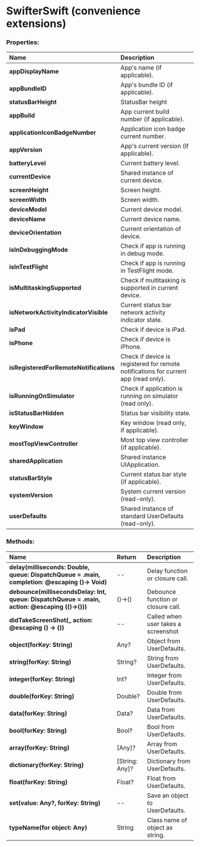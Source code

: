 # SwifterSwift (convenience extensions)


### Properties:

|Name | Description |
|:--- | :--- |
|**appDisplayName**| App's name (if applicable). |
|**appBundleID**| App's bundle ID (if applicable). |
|**statusBarHeight**| StatusBar height |
|**appBuild**| App current build number (if applicable). |
|**applicationIconBadgeNumber**| Application icon badge current number. |
|**appVersion**| App's current version (if applicable). |
|**batteryLevel**| Current battery level. |
|**currentDevice**| Shared instance of current device. |
|**screenHeight**| Screen height. |
|**screenWidth**| Screen width. |
|**deviceModel**| Current device model. |
|**deviceName**| Current device name. |
|**deviceOrientation**| Current orientation of device. |
|**isInDebuggingMode**| Check if app is running in debug mode. |
|**isInTestFlight**| Check if app is running in TestFlight mode. |
|**isMultitaskingSupported**| Check if multitasking is supported in current device. |
|**isNetworkActivityIndicatorVisible**| Current status bar network activity indicator state. |
|**isPad**| Check if device is iPad. |
|**isPhone**| Check if device is iPhone. |
|**isRegisteredForRemoteNotifications**| Check if device is registered for remote notifications for current app (read only). |
|**isRunningOnSimulator**| Check if application is running on simulator (read only). |
|**isStatusBarHidden**| Status bar visibility state. |
|**keyWindow**| Key window (read only, if applicable). |
|**mostTopViewController**| Most top view controller (if applicable). |
|**sharedApplication**| Shared instance UIApplication. |
|**statusBarStyle**| Current status bar style (if applicable). |
|**systemVersion**| System current version (read-only). |
|**userDefaults**| Shared instance of standard UserDefaults (read-only). |


### Methods:

|Name | Return | Description |
|:--- | :--- | :--- |
|**delay(milliseconds: Double, queue: DispatchQueue = .main, completion: @escaping ()-> Void)**| -- | Delay function or closure call. |
|**debounce(millisecondsDelay: Int, queue: DispatchQueue = .main, action: @escaping (()->()))**| ()->() | Debounce function or closure call. |
|**didTakeScreenShot(_ action: @escaping () -> ())**| -- | Called when user takes a screenshot |
|**object(forKey: String)**| Any? | Object from UserDefaults. |
|**string(forKey: String)**| String? | String from UserDefaults. |
|**integer(forKey: String)**| Int? | Integer from UserDefaults. |
|**double(forKey: String)**| Double? | Double from UserDefaults. |
|**data(forKey: String)**| Data? | Data from UserDefaults. |
|**bool(forKey: String)**| Bool? | Bool from UserDefaults. |
|**array(forKey: String)**| [Any]? | Array from UserDefaults. |
|**dictionary(forKey: String)**| [String: Any]? | Dictionary from UserDefaults. |
|**float(forKey: String)**| Float? | Float from UserDefaults. |
|**set(value: Any?, forKey: String)**| -- | Save an object to UserDefaults. |
|**typeName(for object: Any)**| String | Class name of object as string. |
